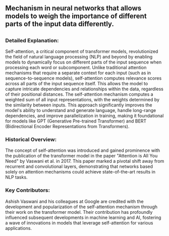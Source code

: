 ## Mechanism in neural networks that allows models to weigh the importance of different parts of the input data differently.
##

### Detailed Explanation:

Self-attention, a critical component of transformer models, revolutionized the field of natural language processing (NLP) and beyond by enabling models to dynamically focus on different parts of the input sequence when processing each word or subcomponent. Unlike traditional attention mechanisms that require a separate context for each input (such as in sequence-to-sequence models), self-attention computes relevance scores across all parts of the input sequence itself. This allows the model to capture intricate dependencies and relationships within the data, regardless of their positional distances. The self-attention mechanism computes a weighted sum of all input representations, with the weights determined by the similarity between inputs. This approach significantly improves the model's ability to understand and generate language, handle long-range dependencies, and improve parallelization in training, making it foundational for models like GPT (Generative Pre-trained Transformer) and BERT (Bidirectional Encoder Representations from Transformers).

### Historical Overview:

The concept of self-attention was introduced and gained prominence with the publication of the transformer model in the paper "Attention is All You Need" by Vaswani et al. in 2017. This paper marked a pivotal shift away from recurrent and convolutional layers, demonstrating that networks based solely on attention mechanisms could achieve state-of-the-art results in NLP tasks.

### Key Contributors:

Ashish Vaswani and his colleagues at Google are credited with the development and popularization of the self-attention mechanism through their work on the transformer model. Their contribution has profoundly influenced subsequent developments in machine learning and AI, fostering a wave of innovations in models that leverage self-attention for various applications.